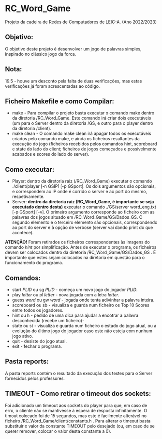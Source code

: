 # RC_Word_Game

Projeto da cadeira de Redes de Computadores de LEIC-A. (Ano 2022/2023)

## Objetivo:
O objetivo deste projeto é desenvolver um jogo de palavras simples, inspirado no clássico jogo da forca.

## Nota:
19.5 - houve um desconto pela falta de duas verificações, mas estas verificações já foram acrescentadas ao código.

## Ficheiro Makefile e como Compilar:
- make - Para compilar o projeto basta executar o comando make dentro da diretoria /RC_Word_Game. Este comando irá criar dois executáveis (um para o Server dentro da diretoria /GS, e outro para o player dentro da diretoria /client).
- make clean - O comando make clean irá apagar todos os executáveis criados pelo comando make, e ainda os ficheiros resultantes da execução do jogo (ficheiros recebidos pelos comandos hint, scoreboard e state do lado do client; ficheiros de jogos começados e possivelmente acabados e scores do lado do server).


## Como executar:
- Player: dentro da diretoria raiz (/RC_Word_Game) executar o comando ./client/player [-n GSIP] [-p GSport]. Os dois argumentos são opcionais, e correspondem ao IP onde é corrido o server e ao port do mesmo, respetivamente.
- Server: **dentro da diretoria raiz (RC_Word_Game, é importante se seja executado dentro desta)** executar o comando ./GS/server word_eng.txt [-p GSport] [-v]. O primeiro argumento corresponde ao ficheiro com as palavras dos jogos situado em /RC_Word_Game/GS/Dados_GS. O segundo elemento e o terceiro elemento são opcionais, correspondendo ao port do server e à opção de verbose (server vai dando print do que acontece).

**ATENÇÃO!** Foram retirados os ficheiros correspondentes às imagens do comando _hint_ por simplificação. Antes de executar o programa, os ficheiros devem ser colocados dentro da diretoria /RC_Word_Game/GS/Dados_GS . É importante que estes sejam colocados na diretoria em questão para o funcionamento do programa.


## Comandos:
- start _PLID_ ou sg _PLID_ - começa um novo jogo do jogador _PLID_.
- play _letter_ ou pl _letter_ - nova jogada com a letra _letter_.
- guess _word_ ou gw _word_ - jogada onde tenta adivinhar a palavra inteira.
- scoreboard ou sb - visualiza e guarda num ficheiro os Top 10 Scores entre todos os jogadores.
- hint ou h - pedido de uma dica para ajudar a encotrar a palavra desconhecida (recebe um ficheiro)-
- state ou st - visualiza e guarda num ficheiro o estado do jogo atual, ou a evolução do último jogo do jogador caso este não esteja com nunhum jogo ativo.
- quit - desiste do jogo atual.
- exit - fechar o programa.


## Pasta reports:
A pasta reports contém o resultado da execução dos testes para o Server fornecidos pelos professores.


## TIMEOUT - Como retirar o timeout dos sockets:
Foi adicionado um timeout aos sockets do player para que, em caso de erro, o cliente não se mantivesse à espera de resposta infinitamente. O timout colocado foi de 15 segundos, mas este é facilmente alterável no ficheiro /RC_Word_Game/client/constants.h . Para alterar o timeout basta substituir o valor da constante TIMEOUT pelo desejado (ou, em caso de se querer remover, colocar o valor desta constante a 0).
